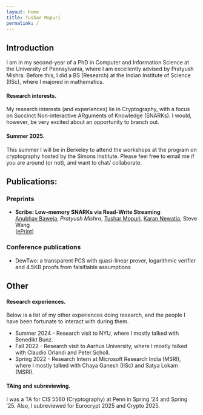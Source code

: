 ```yaml
---
layout: home
title: Tushar Mopuri
permalink: /
---
```


## Introduction

I am in my second-year of a PhD in Computer and Information Science at the University of Pennsylvania, where I am excellently advised by Pratyush Mishra. Before this, I did a BS (Research) at the Indian Institute of Science (IISc), where I majored in mathematics.

#### Research interests.
My research interests (and experiences) lie in Cryptography, with a focus on Succinct Non-interactive ARguments of Knowledge (SNARKs). I would, however, be very excited about an opportunity to branch out.

#### Summer 2025.
This summer I will be in Berkeley to attend the workshops at the program on cryptography hosted by the Simons Institute. Please feel free to email me if you are around (or not), and want to chat/ collaborate.

## Publications:

### Preprints

* **Scribe: Low-memory SNARKs via Read-Write Streaming**\
[Anubhav Baweja](https://www.linkedin.com/in/abaweja64), _Pratyush Mishra_, [Tushar Mopuri](https://in.linkedin.com/in/tushar-mopuri-41a81017b), [Karan Newatia](https://karannewatia.github.io/), Steve Wang\
([ePrint](https://eprint.iacr.org/2024/1970))

### Conference publications

* DewTwo: a transparent PCS with quasi-linear prover, logarithmic verifier and 4.5KB proofs from falsifiable assumptions

## Other

#### Research experiences.
Below is a list of my other experiences doing research, and the people I have been fortunate to interact with during them.

* Summer 2024 - Research visit to NYU, where I mostly talked with Benedikt Bunz.
* Fall 2022 - Research visit to Aarhus University, where I mostly talked with Claudio Orlandi and Peter Scholl.
* Spring 2022 - Research Intern at Microsoft Research India (MSRI), where I mostly talked with Chaya Ganesh (IISc) and Satya Lokam (MSRI).

#### TAing and subreviewing.
I was a TA for CIS 5560 (Cryptography) at Penn in Spring ’24 and Spring ’25. Also, I subreviewed for Eurocrypt 2025 and Crypto 2025.

